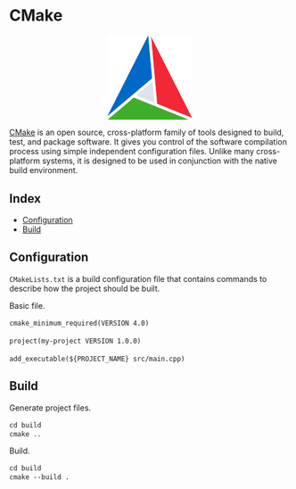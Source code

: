 # CMake

<p align="center"><img align="center" width="30%" height="30%" src="assets/cmake.svg"></p>

[CMake](https://cmake.org/) is an open source, cross-platform family of tools designed to build, test, and package software. It gives you control of the software compilation process using simple independent configuration files. Unlike many cross-platform systems, it is designed to be used in conjunction with the native build environment.

## Index

* [Configuration](#configuration)
* [Build](#build)

## Configuration

`CMakeLists.txt` is a build configuration file that contains commands to describe how the project should be built.

Basic file.
```
cmake_minimum_required(VERSION 4.0)

project(my-project VERSION 1.0.0)

add_executable(${PROJECT_NAME} src/main.cpp)
```

## Build

Generate project files.
```
cd build
cmake ..
```

Build.
```
cd build
cmake --build .
```

